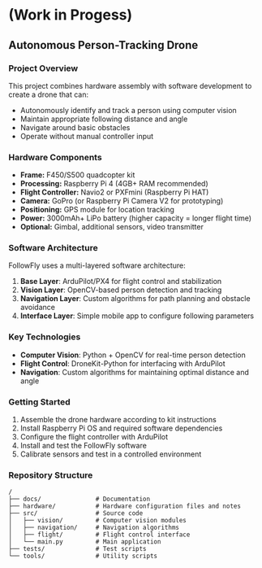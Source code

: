 # (Work in Progess)

## Autonomous Person-Tracking Drone

### Project Overview

This project combines hardware assembly with software development to create a drone that can:
- Autonomously identify and track a person using computer vision
- Maintain appropriate following distance and angle
- Navigate around basic obstacles
- Operate without manual controller input

### Hardware Components

- **Frame:** F450/S500 quadcopter kit
- **Processing:** Raspberry Pi 4 (4GB+ RAM recommended)
- **Flight Controller:** Navio2 or PXFmini (Raspberry Pi HAT)
- **Camera:** GoPro (or Raspberry Pi Camera V2 for prototyping)
- **Positioning:** GPS module for location tracking
- **Power:** 3000mAh+ LiPo battery (higher capacity = longer flight time)
- **Optional:** Gimbal, additional sensors, video transmitter

### Software Architecture

FollowFly uses a multi-layered software architecture:

1. **Base Layer**: ArduPilot/PX4 for flight control and stabilization
2. **Vision Layer**: OpenCV-based person detection and tracking
3. **Navigation Layer**: Custom algorithms for path planning and obstacle avoidance
4. **Interface Layer**: Simple mobile app to configure following parameters

### Key Technologies

- **Computer Vision**: Python + OpenCV for real-time person detection
- **Flight Control**: DroneKit-Python for interfacing with ArduPilot
- **Navigation**: Custom algorithms for maintaining optimal distance and angle

### Getting Started

1. Assemble the drone hardware according to kit instructions
2. Install Raspberry Pi OS and required software dependencies
3. Configure the flight controller with ArduPilot
4. Install and test the FollowFly software
5. Calibrate sensors and test in a controlled environment

### Repository Structure

```
/
├── docs/               # Documentation
├── hardware/           # Hardware configuration files and notes
├── src/                # Source code
│   ├── vision/         # Computer vision modules
│   ├── navigation/     # Navigation algorithms
│   ├── flight/         # Flight control interface
│   └── main.py         # Main application
├── tests/              # Test scripts
└── tools/              # Utility scripts
```
